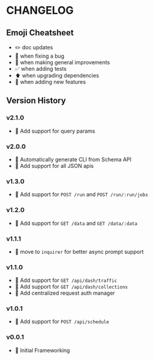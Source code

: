 # CHANGELOG

## Emoji Cheatsheet
- :pencil2: doc updates
- :bug: when fixing a bug
- :rocket: when making general improvements
- :white_check_mark: when adding tests
- :arrow_up: when upgrading dependencies
- :tada: when adding new features

## Version History

### v2.1.0

- :tada: Add support for query params

### v2.0.0

- :tada: Automatically generate CLI from Schema API
- :rocket: Add support for all JSON apis

### v1.3.0

- :tada: Add support for `POST /run` and `POST /run/:run/jobs`

### v1.2.0

- :tada: Add support for `GET /data` and `GET /data/:data`

### v1.1.1

- :rocket: move to `inquirer` for better async prompt support

### v1.1.0

- :tada: Add support for `GET /api/dash/traffic`
- :tada: Add support for `GET /api/dash/collections`
- :rocket: Add centralized request auth manager

### v1.0.1

- :tada: Add support for `POST /api/schedule`

### v0.0.1

- :rocket: Initial Frameworking

